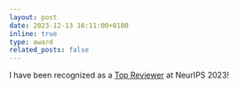 ```yaml
---
layout: post
date: 2023-12-13 16:11:00+0100
inline: true
type: award
related_posts: false
---
```


I have been recognized as a [Top Reviewer](https://nips.cc/Conferences/2023/ProgramCommittee#top-reivewers:~:text=Yu%2DNeng%20Chuang-,Yuan%20Yin,-Yuan%2DHong%20Liao) at NeurIPS 2023!
